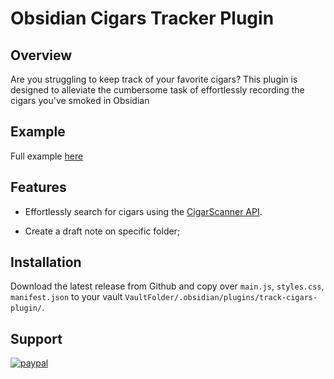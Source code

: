 # Obsidian Cigars Tracker Plugin

## Overview

Are you struggling to keep track of your favorite cigars? This plugin is designed to alleviate the cumbersome task of effortlessly recording the cigars you've smoked in Obsidian

## Example
Full example [here](https://www.loom.com/share/0294b83309a349c2b47432bc8ef3b64e?sid=c4fa9202-c301-4eb8-b821-a2dc044079ea)

## Features

- Effortlessly search for cigars using the [CigarScanner API](https://www.cigarscanner.com/about).

- Create a draft note on specific folder;

## Installation
Download the latest release from Github and copy over `main.js`, `styles.css`, `manifest.json` to your vault `VaultFolder/.obsidian/plugins/track-cigars-plugin/`.

## Support
[![paypal](https://www.paypalobjects.com/en_US/i/btn/btn_donateCC_LG.gif)](https://www.paypal.com/donate/?hosted_button_id=Z63P3W88V7QBA)
